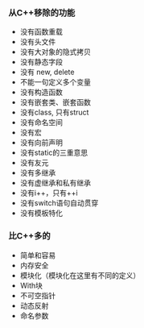 

### 从C++移除的功能

- 没有函数重载
- 没有头文件
- 没有大对象的隐式拷贝
- 没有静态字段
- 没有 new, delete
- 不能一句定义多个变量
- 没有构造函数
- 没有嵌套类、嵌套函数
- 没有class, 只有struct
- 没有命名空间
- 没有宏
- 没有向前声明
- 没有static的三重意思
- 没有友元
- 没有多继承
- 没有虚继承和私有继承
- 没有i++，只有++i
- 没有switch语句自动贯穿
- 没有模板特化


### 比C++多的

- 简单和容易
- 内存安全
- 模块化（模块化在这里有不同的定义）
- With块
- 不可空指针
- 动态反射
- 命名参数

